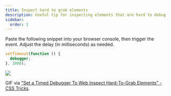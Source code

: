 ```yaml
---
title: Inspect hard to grab elements
description: Useful tip for inspecting elements that are hard to debug.
sidebar: 
  order: 1
---
```


Paste the following snippet into your browser console, then trigger the event. Adjust the delay (in milliseconds) as needed.

```js
setTimeout(function () {
  debugger;
}, 3000);
```

![](https://i0.wp.com/css-tricks.com/wp-content/uploads/2017/02/debugger.gif?ssl=1)

GIF via ["Set a Timed Debugger To Web Inspect Hard-To-Grab Elements" - CSS Tricks](https://css-tricks.com/set-timed-debugger-web-inspect-hard-grab-elements/).
